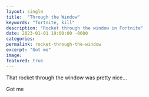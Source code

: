 ```yaml
---
layout: single
title:  "Through the Window"
keywords: "fortnite, kill"
description: "Rocket through the window in Fortnite"
date: 2023-01-01 19:00:00 -0600
categories: 
permalink: rocket-through-the-window
excerpt: "Got me"
image: 
featured: true
---
```


That rocket through the window was pretty nice...


Got me 
